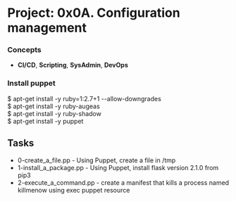 
# Project: 0x0A. Configuration management
### Concepts
- **CI/CD**, **Scripting**, **SysAdmin**, **DevOps**
### Install puppet  
$ apt-get install -y ruby=1:2.7+1 --allow-downgrades  
$ apt-get install -y ruby-augeas  
$ apt-get install -y ruby-shadow  
$ apt-get install -y puppet  
## Tasks  
- 0-create_a_file.pp - Using Puppet, create a file in /tmp
- 1-install_a_package.pp - Using Puppet, install flask version 2.1.0 from pip3
- 2-execute_a_command.pp - create a manifest that kills a process named killmenow using exec puppet resource
